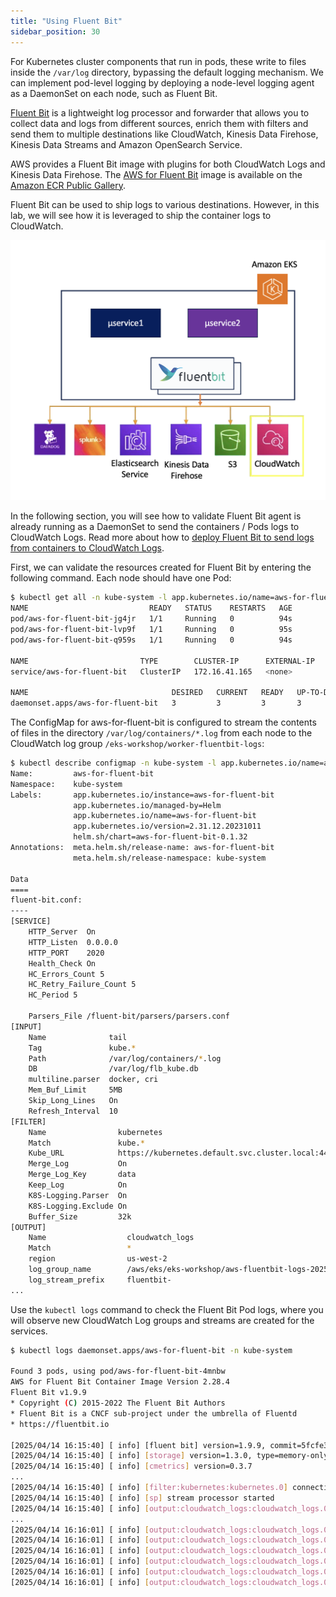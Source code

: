 ```yaml
---
title: "Using Fluent Bit"
sidebar_position: 30
---
```


For Kubernetes cluster components that run in pods, these write to files inside the `/var/log` directory, bypassing the default logging mechanism. We can implement pod-level logging by deploying a node-level logging agent as a DaemonSet on each node, such as Fluent Bit.

[Fluent Bit](https://fluentbit.io/) is a lightweight log processor and forwarder that allows you to collect data and logs from different sources, enrich them with filters and send them to multiple destinations like CloudWatch, Kinesis Data Firehose, Kinesis Data Streams and Amazon OpenSearch Service.

AWS provides a Fluent Bit image with plugins for both CloudWatch Logs and Kinesis Data Firehose. The [AWS for Fluent Bit](https://github.com/aws/aws-for-fluent-bit) image is available on the [Amazon ECR Public Gallery](https://gallery.ecr.aws/aws-observability/aws-for-fluent-bit).

Fluent Bit can be used to ship logs to various destinations. However, in this lab, we will see how it is leveraged to ship the container logs to CloudWatch.

![Fluent-bit Architecture](./assets/fluentbit-architecture.webp)

In the following section, you will see how to validate Fluent Bit agent is already running as a DaemonSet to send the containers / Pods logs to CloudWatch Logs. Read more about how to [deploy Fluent Bit to send logs from containers to CloudWatch Logs](https://docs.aws.amazon.com/AmazonCloudWatch/latest/monitoring/Container-Insights-setup-logs-FluentBit.html#Container-Insights-FluentBit-troubleshoot).

First, we can validate the resources created for Fluent Bit by entering the following command. Each node should have one Pod:

```bash hook=get-all
$ kubectl get all -n kube-system -l app.kubernetes.io/name=aws-for-fluent-bit
NAME                           READY   STATUS    RESTARTS   AGE
pod/aws-for-fluent-bit-jg4jr   1/1     Running   0          94s
pod/aws-for-fluent-bit-lvp9f   1/1     Running   0          95s
pod/aws-for-fluent-bit-q959s   1/1     Running   0          94s

NAME                         TYPE        CLUSTER-IP      EXTERNAL-IP   PORT(S)    AGE
service/aws-for-fluent-bit   ClusterIP   172.16.41.165   <none>        2020/TCP   96s

NAME                                DESIRED   CURRENT   READY   UP-TO-DATE   AVAILABLE   NODE SELECTOR   AGE
daemonset.apps/aws-for-fluent-bit   3         3         3       3            3           <none>          96s
```

The ConfigMap for aws-for-fluent-bit is configured to stream the contents of files in the directory `/var/log/containers/*.log` from each node to the CloudWatch log group `/eks-workshop/worker-fluentbit-logs`:

```bash hook=desc-cm
$ kubectl describe configmap -n kube-system -l app.kubernetes.io/name=aws-for-fluent-bit
Name:         aws-for-fluent-bit
Namespace:    kube-system
Labels:       app.kubernetes.io/instance=aws-for-fluent-bit
              app.kubernetes.io/managed-by=Helm
              app.kubernetes.io/name=aws-for-fluent-bit
              app.kubernetes.io/version=2.31.12.20231011
              helm.sh/chart=aws-for-fluent-bit-0.1.32
Annotations:  meta.helm.sh/release-name: aws-for-fluent-bit
              meta.helm.sh/release-namespace: kube-system

Data
====
fluent-bit.conf:
----
[SERVICE]
    HTTP_Server  On
    HTTP_Listen  0.0.0.0
    HTTP_PORT    2020
    Health_Check On
    HC_Errors_Count 5
    HC_Retry_Failure_Count 5
    HC_Period 5

    Parsers_File /fluent-bit/parsers/parsers.conf
[INPUT]
    Name              tail
    Tag               kube.*
    Path              /var/log/containers/*.log
    DB                /var/log/flb_kube.db
    multiline.parser  docker, cri
    Mem_Buf_Limit     5MB
    Skip_Long_Lines   On
    Refresh_Interval  10
[FILTER]
    Name                kubernetes
    Match               kube.*
    Kube_URL            https://kubernetes.default.svc.cluster.local:443
    Merge_Log           On
    Merge_Log_Key       data
    Keep_Log            On
    K8S-Logging.Parser  On
    K8S-Logging.Exclude On
    Buffer_Size         32k
[OUTPUT]
    Name                  cloudwatch_logs
    Match                 *
    region                us-west-2
    log_group_name        /aws/eks/eks-workshop/aws-fluentbit-logs-20250415195811907400000002
    log_stream_prefix     fluentbit-
...
```

Use the `kubectl logs` command to check the Fluent Bit Pod logs, where you will observe new CloudWatch Log groups and streams are created for the services.

```bash hook=pods-log
$ kubectl logs daemonset.apps/aws-for-fluent-bit -n kube-system

Found 3 pods, using pod/aws-for-fluent-bit-4mnbw
AWS for Fluent Bit Container Image Version 2.28.4
Fluent Bit v1.9.9
* Copyright (C) 2015-2022 The Fluent Bit Authors
* Fluent Bit is a CNCF sub-project under the umbrella of Fluentd
* https://fluentbit.io

[2025/04/14 16:15:40] [ info] [fluent bit] version=1.9.9, commit=5fcfe330e5, pid=1
[2025/04/14 16:15:40] [ info] [storage] version=1.3.0, type=memory-only, sync=normal, checksum=disabled, max_chunks_up=128
[2025/04/14 16:15:40] [ info] [cmetrics] version=0.3.7
...
[2025/04/14 16:15:40] [ info] [filter:kubernetes:kubernetes.0] connectivity OK
[2025/04/14 16:15:40] [ info] [sp] stream processor started
[2025/04/14 16:15:40] [ info] [output:cloudwatch_logs:cloudwatch_logs.0] worker #0 started
...
[2025/04/14 16:16:01] [ info] [output:cloudwatch_logs:cloudwatch_logs.0] Creating log stream ui-8564fc5cfb-54llk.ui in log group /aws/eks/fluentbit-cloudwatch/workload/ui
[2025/04/14 16:16:01] [ info] [output:cloudwatch_logs:cloudwatch_logs.0] Log Group /aws/eks/fluentbit-cloudwatch/workload/ui not found. Will attempt to create it.
[2025/04/14 16:16:01] [ info] [output:cloudwatch_logs:cloudwatch_logs.0] Creating log group /aws/eks/fluentbit-cloudwatch/workload/ui
[2025/04/14 16:16:01] [ info] [output:cloudwatch_logs:cloudwatch_logs.0] Created log group /aws/eks/fluentbit-cloudwatch/workload/ui
[2025/04/14 16:16:01] [ info] [output:cloudwatch_logs:cloudwatch_logs.0] Creating log stream ui-8564fc5cfb-54llk.ui in log group /aws/eks/fluentbit-cloudwatch/workload/ui
[2025/04/14 16:16:01] [ info] [output:cloudwatch_logs:cloudwatch_logs.0] Created log stream ui-8564fc5cfb-54llk.ui
```
